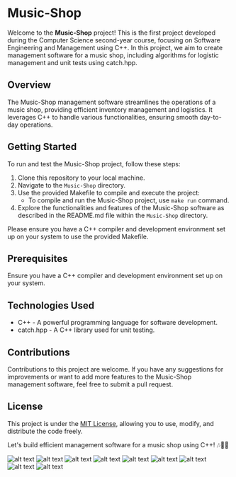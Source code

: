 # Music-Shop

Welcome to the **Music-Shop** project! This is the first project developed during the Computer Science second-year course, focusing on Software Engineering and Management using C++. In this project, we aim to create management software for a music shop, including algorithms for logistic management and unit tests using catch.hpp.

## Overview

The Music-Shop management software streamlines the operations of a music shop, providing efficient inventory management and logistics. It leverages C++ to handle various functionalities, ensuring smooth day-to-day operations.

## Getting Started

To run and test the Music-Shop project, follow these steps:

1. Clone this repository to your local machine.
2. Navigate to the `Music-Shop` directory.
3. Use the provided Makefile to compile and execute the project:
   - To compile and run the Music-Shop project, use `make run` command.
4. Explore the functionalities and features of the Music-Shop software as described in the README.md file within the `Music-Shop` directory.

Please ensure you have a C++ compiler and development environment set up on your system to use the provided Makefile.

## Prerequisites

Ensure you have a C++ compiler and development environment set up on your system.

## Technologies Used

- C++ - A powerful programming language for software development.
- catch.hpp - A C++ library used for unit testing.

## Contributions

Contributions to this project are welcome. If you have any suggestions for improvements or want to add more features to the Music-Shop management software, feel free to submit a pull request.

## License

This project is under the [MIT License](https://en.wikipedia.org/wiki/MIT_License), allowing you to use, modify, and distribute the code freely.

Let's build efficient management software for a music shop using C++! 🎶🎵🎸


![alt text](Report/Presentation-MusicShop-page-001.jpg "Main page")
![alt text](Report/Presentation-MusicShop-page-002.jpg "Main page")
![alt text](Report/Presentation-MusicShop-page-003.jpg "Main page")
![alt text](Report/Presentation-MusicShop-page-004.jpg "Main page")
![alt text](Report/Presentation-MusicShop-page-005.jpg "Main page")
![alt text](Report/Presentation-MusicShop-page-006.jpg "Main page")
![alt text](Report/Presentation-MusicShop-page-007.jpg "Main page")
![alt text](Report/Presentation-MusicShop-page-008.jpg "Main page")
![alt text](Report/Presentation-MusicShop-page-009.jpg "Main page")
